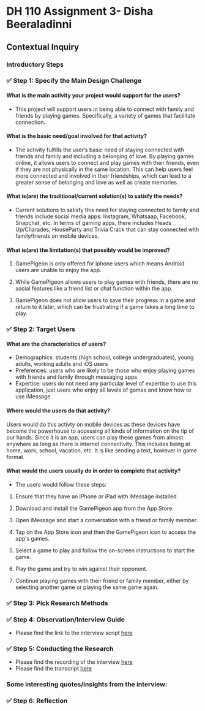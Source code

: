 # DH 110 Assignment 3- Disha Beeraladinni

## Contextual Inquiry

### Introductory Steps

### ✅ Step 1: Specify the Main Design Challenge

#### What is the main activity your project would support for the users?

* This project will support users in being able to connect with family and friends by playing games. Specifically, a variety of games that facilitate connection. 

#### What is the basic need/goal involved for that activity?

* The activity fulfills the user’s basic need of staying connected with friends and family and including a belonging of love. By playing games online, it allows users to connect and play games with their friends, even if they are not physically in the same location. This can help users feel more connected and involved in their friendships, which can lead to a greater sense of belonging and love as well as create memories. 


#### What is(are) the traditional/current solution(s) to satisfy the needs?

* Current solutions to satisfy this need for staying connected to family and friends include social media apps: Instagram, Whatsaap, Facebook, Snapchat, etc. In terms of gaming apps, there includes Heads Up/Charades, HouseParty and Trivia Crack that can stay connected with family/friends on mobile devices. 

#### What is(are) the limitation(s) that possibly would be improved?

1. GamePigeon is only offered for iphone users which means Android users are unable to enjoy the app. 

2. While GamePigeon allows users to play games with friends, there are no social features like a friend list or chat function within the app. 

3. GamePigeon does not allow users to save their progress in a game and return to it later, which can be frustrating if a game takes a long time to play.

### ✅ Step 2: Target Users

#### What are the characteristics of users?

* Demographics: students (high school, college undergraduates), young adults, working adults and iOS users
* Preferences: users who are likely to be those who enjoy playing games with friends and family through messaging apps
* Expertise: users do not need any particular level of expertise to use this application, just users who enjoy all levels of games and know how to use iMessage

#### Where would the users do that activity? 

Users would do this activty on mobile devices as these devices have become the powerhouse to accessing all kinds of information on the tip of our hands. Since it is an app, users can play these games from almost anywhere as long as there is internet connectivity. This includes being at home, work, school, vacation, etc. It is like sending a text, however in game format.  

#### What would the users usually do in order to complete that activity? 
* The users would follow these steps:
1. Ensure that they have an iPhone or iPad with iMessage installed.

2. Download and install the GamePigeon app from the App Store.

3. Open iMessage and start a conversation with a friend or family member.

4. Tap on the App Store icon and then the GamePigeon icon to access the app's games.

5. Select a game to play and follow the on-screen instructions to start the game.

6. Play the game and try to win against their opponent.

7. Continue playing games with their friend or family member, either by selecting another game or playing the same game again.

### ✅ Step 3: Pick Research Methods


### ✅ Step 4: Observation/Interview Guide

* Please find the link to the interview script [here](https://docs.google.com/document/d/1GhdwZYFFsc5Pg_nkjIlgUQl9UEVAmla3BTuQa-U41QY/edit?usp=sharing)

### ✅ Step 5: Conducting the Research

* Please find the recording of the interview [here](https://photos.app.goo.gl/ztTBFCK9SHNm7XoN7)
* Please find the transcript [here](https://docs.google.com/document/d/1bfj7R1Mb1ZNWDReMf01XxrkbgkkkGwpW225zj4pVE4A/edit?usp=sharing)

### Some interesting quotes/insights from the interview:



### ✅ Step 6: Reflection



